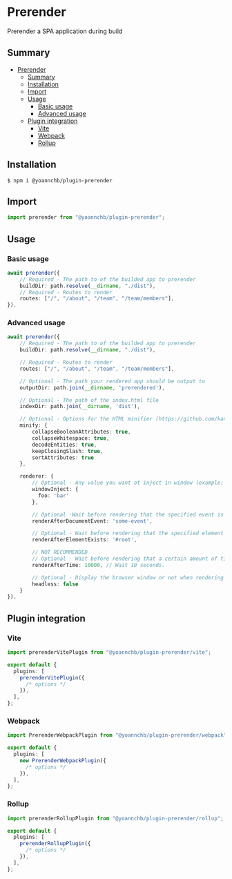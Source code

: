 # Prerender

Prerender a SPA application during build

## Summary

- [Prerender](#prerender)
  - [Summary](#summary)
  - [Installation](#installation)
  - [Import](#import)
  - [Usage](#usage)
    - [Basic usage](#basic-usage)
    - [Advanced usage](#advanced-usage)
  - [Plugin integration](#plugin-integration)
    - [Vite](#vite)
    - [Webpack](#webpack)
    - [Rollup](#rollup)

## Installation

```
$ npm i @yoannchb/plugin-prerender
```

## Import

```ts
import prerender from "@yoannchb/plugin-prerender";
```

## Usage

### Basic usage

```ts
await prerender({
    // Required - The path to of the builded app to prerender
    buildDir: path.resolve(__dirname, "./dist"),
    // Required - Routes to render
    routes: ["/", "/about", "/team", "/team/members"],
}),
```

### Advanced usage

```ts
await prerender({
    // Required - The path to of the builded app to prerender
    buildDir: path.resolve(__dirname, "./dist"),

    // Required - Routes to render
    routes: ["/", "/about", "/team", "/team/members"],

    // Optional - The path your rendered app should be output to
    outputDir: path.join(__dirname, 'prerendered'),

    // Optional - The path of the index.html file
    indexDir: path.join(__dirname, 'dist'),

    // Optional - Options for the HTML minifier (https://github.com/kangax/html-minifier#options-quick-reference)
    minify: {
        collapseBooleanAttributes: true,
        collapseWhitespace: true,
        decodeEntities: true,
        keepClosingSlash: true,
        sortAttributes: true
    },

    renderer: {
        // Optional - Any value you want ot inject in window (example: window.foo)
        windowInject: {
          foo: 'bar'
        },

        // Optional -Wait before rendering that the specified event is dispatched on the document
        renderAfterDocumentEvent: 'some-event',

        // Optional - Wait before rendering that the specified element is detected
        renderAfterElementExists: '#root',

        // NOT RECOMMENDED
        // Optional - Wait before rendering that a certain amount of time has passed
        renderAfterTime: 10000, // Wait 10 seconds.

        // Optional - Display the browser window or not when rendering (Useful for debugging)
        headless: false
    }
}),
```

## Plugin integration

### Vite

```ts
import prerenderVitePlugin from "@yoannchb/plugin-prerender/vite";

export default {
  plugins: [
    prerenderVitePlugin({
      /* options */
    }),
  ],
};
```

### Webpack

```ts
import PrerenderWebpackPlugin from "@yoannchb/plugin-prerender/webpack";

export default {
  plugins: [
    new PrerenderWebpackPlugin({
      /* options */
    }),
  ],
};
```

### Rollup

```ts
import prerenderRollupPlugin from "@yoannchb/plugin-prerender/rollup";

export default {
  plugins: [
    prerenderRollupPlugin({
      /* options */
    }),
  ],
};
```

